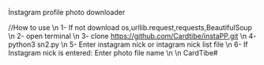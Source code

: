 İnstagram profile photo downloader

//How to use \n
1- If not download os,urllib.request,requests,BeautifulSoup \n
2- open terminal \n
3- clone https://github.com/Cardtibe/instaPP.git \n
4- python3 sn2.py \n
5- Enter instagram nick or intagram nick list file \n
6- If Instagram nick is entered: Enter photo file name \n
\n
CardTibe#
